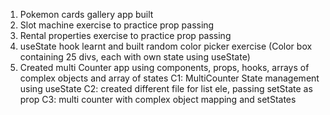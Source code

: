 1. Pokemon cards gallery app built
2. Slot machine exercise to practice prop passing
3. Rental properties exercise to practice prop passing
4. useState hook learnt and built random color picker exercise (Color box containing 25 divs, each with own state using useState)
5. Created multi Counter app using components, props, hooks, arrays of complex objects and array of states
    C1: MultiCounter State management using useState
    C2: created different file for list ele, passing setState as prop
    C3: multi counter with complex object mapping and setStates
